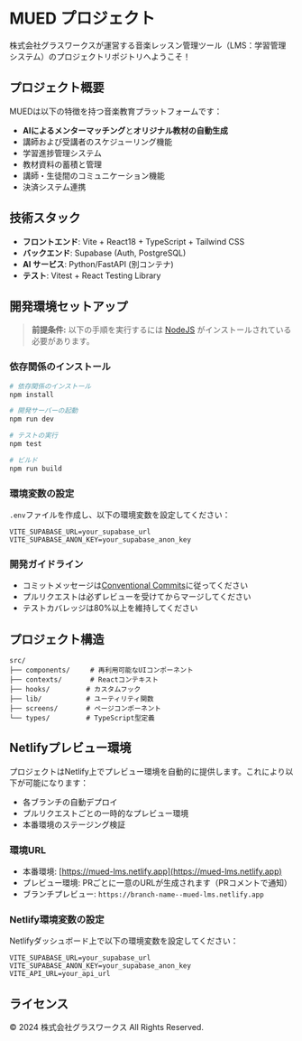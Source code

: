 # MUED プロジェクト

株式会社グラスワークスが運営する音楽レッスン管理ツール（LMS：学習管理システム）のプロジェクトリポジトリへようこそ！

## プロジェクト概要

MUEDは以下の特徴を持つ音楽教育プラットフォームです：

- **AIによるメンターマッチング**と**オリジナル教材の自動生成**
- 講師および受講者のスケジューリング機能
- 学習進捗管理システム
- 教材資料の蓄積と管理
- 講師・生徒間のコミュニケーション機能
- 決済システム連携

## 技術スタック

- **フロントエンド**: Vite + React18 + TypeScript + Tailwind CSS
- **バックエンド**: Supabase (Auth, PostgreSQL)
- **AI サービス**: Python/FastAPI (別コンテナ)
- **テスト**: Vitest + React Testing Library

## 開発環境セットアップ

> **前提条件:**
> 以下の手順を実行するには [NodeJS](https://nodejs.org/en/) がインストールされている必要があります。

### 依存関係のインストール

```bash
# 依存関係のインストール
npm install

# 開発サーバーの起動
npm run dev

# テストの実行
npm test

# ビルド
npm run build
```

### 環境変数の設定

`.env`ファイルを作成し、以下の環境変数を設定してください：

```env
VITE_SUPABASE_URL=your_supabase_url
VITE_SUPABASE_ANON_KEY=your_supabase_anon_key
```

### 開発ガイドライン

- コミットメッセージは[Conventional Commits](https://www.conventionalcommits.org/)に従ってください
- プルリクエストは必ずレビューを受けてからマージしてください
- テストカバレッジは80%以上を維持してください

## プロジェクト構造

```
src/
├── components/     # 再利用可能なUIコンポーネント
├── contexts/       # Reactコンテキスト
├── hooks/         # カスタムフック
├── lib/           # ユーティリティ関数
├── screens/       # ページコンポーネント
└── types/         # TypeScript型定義
```

## Netlifyプレビュー環境

プロジェクトはNetlify上でプレビュー環境を自動的に提供します。これにより以下が可能になります：

- 各ブランチの自動デプロイ
- プルリクエストごとの一時的なプレビュー環境
- 本番環境のステージング検証

### 環境URL

- 本番環境: [https://mued-lms.netlify.app](https://mued-lms.netlify.app)
- プレビュー環境: PRごとに一意のURLが生成されます（PRコメントで通知）
- ブランチプレビュー: `https://branch-name--mued-lms.netlify.app`

### Netlify環境変数の設定

Netlifyダッシュボード上で以下の環境変数を設定してください：

```
VITE_SUPABASE_URL=your_supabase_url
VITE_SUPABASE_ANON_KEY=your_supabase_anon_key
VITE_API_URL=your_api_url
```

## ライセンス

© 2024 株式会社グラスワークス All Rights Reserved.
